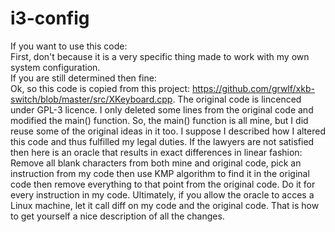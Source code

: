 # i3-config
If you want to use this code:<br>
First, don't because it is a very specific thing made to work with my own system configuration.<br>
If you are still determined then fine:<br>
Ok, so this code is copied from this project: https://github.com/grwlf/xkb-switch/blob/master/src/XKeyboard.cpp. The original code is lincenced under GPL-3 licence. I only deleted some lines from the original code and modified the main() function. So, the main() function is all mine, but I did reuse some of the original ideas in it too. I suppose I described how I altered this code and thus fulfilled my legal duties. If the lawyers are not satisfied then here is an oracle that results in exact differences in linear fashion: Remove all blank characters from both mine and original code, pick an instruction from my code then use KMP algorithm to find it in the original code then remove everything to that point from the original code. Do it for every instruction in my code. Ultimately, if you allow the oracle to acces a Linux machine, let it call diff on my code and the original code. That is how to get yourself a nice description of all the changes.
